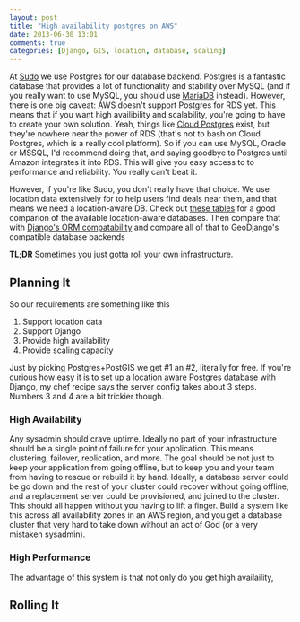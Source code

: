 ```yaml
---
layout: post
title: "High availability postgres on AWS"
date: 2013-06-30 13:01
comments: true
categories: [Django, GIS, location, database, scaling]
---
```

At [Sudo](http://gosudo.com) we use Postgres for our database backend. Postgres 
is a fantastic database that provides a lot of functionality and stability over 
MySQL (and if you really want to use MySQL, you should use 
[MariaDB](http://mariadb.org/) instead). However, there is one big caveat: 
AWS doesn't support Postgres for RDS yet. This means that if you want high 
availibility and scalability, you're going to have to create your own solution. 
Yeah, things like [Cloud Postgres](http://www.cloudpostgres.com/) exist, but 
they're nowhere near the power of RDS (that's not to bash on Cloud Postgres, 
which is a really cool platform). So if you can use MySQL, Oracle or MSSQL, 
I'd recommend doing that, and saying goodbye to  Postgres until Amazon 
integrates it into RDS. This will give you easy access to to performance and
reliability. You really can't beat it. 

However, if you're like Sudo, you don't really have that choice. We use location
data extensively for to help users find deals near them, and that means we need 
a location-aware DB. Check out 
[these tables](http://www.bostongis.com/PrinterFriendly.aspx?content_name=sqlserver2008_postgis_mysql_compare)
for a good comparion of the available location-aware databases. Then compare that with 
[Django's ORM compatability](https://docs.djangoproject.com/en/dev/ref/databases/#using-a-3rd-party-database-backend)
and compare all of that to GeoDjango's compatible database backends 

**TL;DR** Sometimes you just gotta roll your own infrastructure.

## Planning It

So our requirements are something like this

1. Support location data
2. Support Django
3. Provide high availability
4. Provide scaling capacity

Just by picking Postgres+PostGIS we get #1 an #2, literally for free. If you're
curious how easy it is to set up a location aware Postgres database with Django,
my chef recipe says the server config takes about 3 steps. Numbers 3 and 4 are a
bit trickier though. 

### High Availability


Any sysadmin should crave uptime. Ideally no part of your
infrastructure should be a single point of failure for your application. This
means clustering, failover, replication, and more. The goal should be not just 
to keep your application from going offline, but to keep you and your team 
from having to rescue or rebuild it by hand. Ideally, a database server could be
go down and the rest of your cluster could recover without going offline, and
a replacement server could be provisioned, and joined to the cluster. This
should all happen without you having to lift a finger. Build a system like this
across all availability zones in an AWS region, and you get a database cluster
that very hard to take down without an act of God (or a very mistaken sysadmin).

### High Performance

The advantage of this system is that not only do you get high availaility, 

## Rolling It
